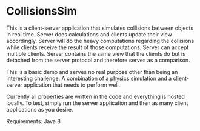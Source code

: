 # CollisionsSim
This is a client-server application that simulates collisions between objects in real time. Server does calculations and clients update their view accordingly. Server will do the heavy computations regarding the collisions while clients receive the result of those computations. Server can accept multiple clients. Server contains the same view that the clients do but is detached from the server protocol and therefore serves as a comparison. 

This is a basic demo and serves no real purpose other than being an interesting challenge. A combination of a physics simulation and a client-server application that needs to perform well.

Currently all properties are written in the code and everything is hosted locally.
To test, simply run the server application and then as many client applications as you desire.

Requirements: Java 8

